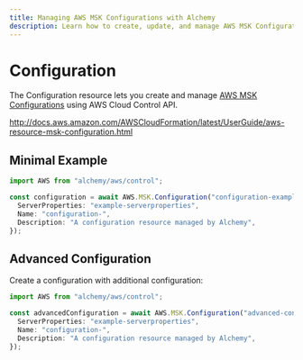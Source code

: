 ```yaml
---
title: Managing AWS MSK Configurations with Alchemy
description: Learn how to create, update, and manage AWS MSK Configurations using Alchemy Cloud Control.
---
```


# Configuration

The Configuration resource lets you create and manage [AWS MSK Configurations](https://docs.aws.amazon.com/msk/latest/userguide/) using AWS Cloud Control API.

http://docs.aws.amazon.com/AWSCloudFormation/latest/UserGuide/aws-resource-msk-configuration.html

## Minimal Example

```ts
import AWS from "alchemy/aws/control";

const configuration = await AWS.MSK.Configuration("configuration-example", {
  ServerProperties: "example-serverproperties",
  Name: "configuration-",
  Description: "A configuration resource managed by Alchemy",
});
```

## Advanced Configuration

Create a configuration with additional configuration:

```ts
import AWS from "alchemy/aws/control";

const advancedConfiguration = await AWS.MSK.Configuration("advanced-configuration", {
  ServerProperties: "example-serverproperties",
  Name: "configuration-",
  Description: "A configuration resource managed by Alchemy",
});
```


